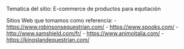 Tematica del sitio: E-commerce de productos para equitación

Sitios Web que tomamos como referencia:
    - https://www.robinsonsequestrian.com/
    - https://www.spooks.com/
    - http://www.samshield.com/fr/
    - https://www.animoitalia.com/
    - https://kingslandequestrian.com/